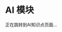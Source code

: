 <script setup>
import { onMounted } from 'vue'
import { useRouter } from 'vitepress'

const router = useRouter()

onMounted(() => {
  // 自动重定向到AI知识点页面
  router.go('/ai/knowledge/')
})
</script>

# AI 模块

正在跳转到AI知识点页面...